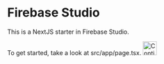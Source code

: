# Firebase Studio

This is a NextJS starter in Firebase Studio.

To get started, take a look at src/app/page.tsx.
<a href="https://studio.firebase.google.com/import?url=https%3A%2F%2Fgithub.com%2FMonikaPandey0706%2FBharat_Navigator">
  <picture>
    <source
      media="(prefers-color-scheme: dark)"
      srcset="https://cdn.firebasestudio.dev/btn/continue_dark_32.svg">
    <source
      media="(prefers-color-scheme: light)"
      srcset="https://cdn.firebasestudio.dev/btn/continue_light_32.svg">
    <img
      height="32"
      alt="Continue in Firebase Studio"
      src="https://cdn.firebasestudio.dev/btn/continue_blue_32.svg">
  </picture>
</a>